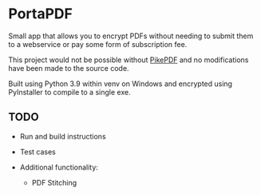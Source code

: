 # PortaPDF

Small app that allows you to encrypt PDFs without needing to submit them to a webservice or pay some form of subscription fee.

This project would not be possible without [PikePDF](https://github.com/pikepdf/pikepdf) and no modifications have been made to the source code.

Built using Python 3.9 within venv on Windows and encrypted using PyInstaller to compile to a single exe.

## TODO 

- Run and build instructions
- Test cases
- Additional functionality:

    - PDF Stitching
